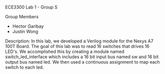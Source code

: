 ECE3300 Lab 1 - Group S

Group Members
- Hector Garibay
- Justin Wong

Description:
In this lab, we developed a Verilog module for the Nexys A7 100T Board. The goal of this lab was to read 16 switches that drives 16 LED's. We accomplished this by creating a module named switch_led_interface which includes a 16 bit input bus named sw and 16 bit output bus named led. We then used a continuous assignment to map each switch to each led.

